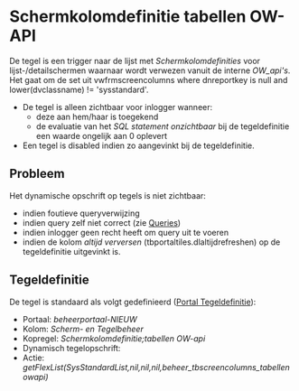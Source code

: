# Schermkolomdefinitie tabellen OW-API

De tegel is een trigger naar de lijst met _Schermkolomdefinities_ voor lijst-/detailschermen waarnaar wordt verwezen vanuit de interne _OW_api's_. Het gaat om de set uit vwfrmscreencolumns where dnreportkey is null and lower(dvclassname) != 'sysstandard'.

- De tegel is alleen zichtbaar voor inlogger wanneer:
  - deze aan hem/haar is toegekend
  - de evaluatie van het _SQL statement onzichtbaar_ bij de tegeldefinitie een waarde ongelijk aan 0 oplevert
- Een tegel is disabled indien zo aangevinkt bij de tegeldefinitie.

## Probleem

Het dynamische opschrift op tegels is niet zichtbaar:

- indien foutieve queryverwijzing
- indien query zelf niet correct (zie [Queries](/docs/instellen_inrichten/queries.md))
- indien inlogger geen recht heeft om query uit te voeren
- indien de kolom _altijd verversen_ (tbportaltiles.dlaltijdrefreshen) op de tegeldefinitie uitgevinkt is.

## Tegeldefinitie

De tegel is standaard als volgt gedefinieerd ([Portal Tegeldefinitie](/docs/instellen_inrichten/portaldefinitie/portal_tegel.md)):

- Portaal: _beheerportaal-NIEUW_
- Kolom: _Scherm- en Tegelbeheer_
- Kopregel: _Schermkolomdefinitie;tabellen OW-api_
- Dynamisch tegelopschrift:
- Actie: _getFlexList(SysStandardList,nil,nil,nil,beheer_tbscreencolumns_tabellenowapi)_

